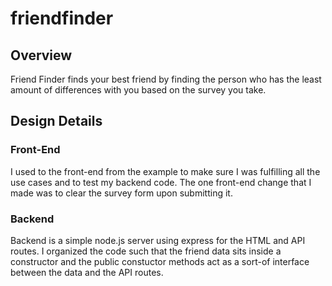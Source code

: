 # friendfinder

## Overview

Friend Finder finds your best friend by finding the person who has the least amount of differences with you based on the survey you take.

## Design Details
### Front-End
I used to the front-end from the example to make sure I was fulfilling all the use cases and to test my backend code. The one front-end change that I made was to clear the survey form upon submitting it.

### Backend
Backend is a simple node.js server using express for the HTML and API routes. I organized the code such that the friend data sits inside a constructor and the public constuctor methods act as a sort-of interface between the data and the API routes.
